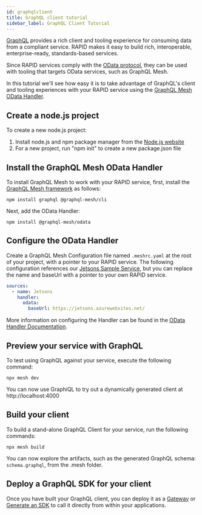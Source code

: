 ```yaml
---
id: graphqlclient
title: GraphQL client tutorial
sidebar_label: GraphQL Client Tutorial
---
```


[GraphQL](../related/rapid-pro-graphql.md) provides a rich client and tooling experience for consuming data from a compliant service. RAPID makes it easy to build rich, interoperable, enterprise-ready, standards-based services.

Since RAPID services comply with the [OData protocol](../related/rapid-pro-odata.md), they can be used with tooling that targets OData services, such as GraphQL Mesh.

In this tutorial we'll see how easy it is to take advantage of GraphQL's client and tooling experiences with your RAPID service using the [GraphQL Mesh OData Handler](https://www.graphql-mesh.com/docs/handlers/odata).

## Create a node.js project

To create a new node.js project:

1. Install node.js and npm package manager from the [Node.js website](https://nodejs.org/en/)
2. For a new project, run "npm init" to create a new package.json file

## Install the GraphQL Mesh OData Handler

To install GraphQL Mesh to work with your RAPID service, first, install the [GraphQL Mesh framework](https://www.graphql-mesh.com/docs/getting-started/installation) as follows:

```
npm install graphql @graphql-mesh/cli
```

Next, add the OData Handler:

```
npm install @graphql-mesh/odata
```

## Configure the OData Handler

Create a GraphQL Mesh Configuration file named `.meshrc.yaml` at the root of your project, with a pointer to your RAPID service. The following configuration references our [Jetsons Sample Service](https://jetsons.azurewebsites.net/), but you can replace the name and baseUrl with a pointer to your own RAPID service.

```yaml
sources:
  - name: Jetsons
    handler:
      odata:
        baseUrl: https://jetsons.azurewebsites.net/
```

More information on configuring the Handler can be found in the [OData Handler Documentation](https://www.graphql-mesh.com/docs/handlers/odata).

## Preview your service with GraphQL

To test using GraphQL against your service, execute the following command:

```
npx mesh dev
```

You can now use GraphiQL to try out a dynamically generated client at http://localhost:4000

## Build your client

To build a stand-alone GraphQL Client for your service, run the following commands:

```
npx mesh build
```

You can now explore the artifacts, such as the generated GraphQL schema: `schema.graphql`, from the .mesh folder.

## Deploy a GraphQL SDK for your client

Once you have built your GraphQL client, you can deploy it as a [Gateway](https://www.graphql-mesh.com/docs/recipes/as-gateway) or [Generate an SDK](https://www.graphql-mesh.com/docs/recipes/as-sdk) to call it directly from within your applications.
